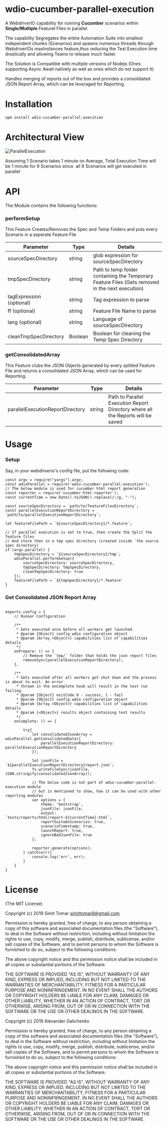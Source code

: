 # wdio-cucumber-parallel-execution

A WebdriverIO capability for running **Cucumber** scenarios within **Single/Multiple** Featurel Files in parallel.

The capability Segregates the entire Automation Suite into smallest independent chunks (Scenarios) and spawns numerous threads through WebdriverIOs maxInstances feature,thus reducing the Test Execution time drastically and allowing Teams to release much faster.

The Solution is Compatible with multiple versions of Nodejs (Ones supporting Async Await natively as well as ones which do not support it)

Handles merging of reports out of the box and provides a consolidated JSON Report Array, which can be leveraged for Reporting.


# Installation

```
npm install wdio-cucumber-parallel-execution
```

# Architectural View

![ParallelExecution](parallelExecution.png)

Assuming 1 Scenario takes 1 minute on Average, Total Execution Time will be 1 minute for 9 Scenarios since  all 9 Scenarios will get executed in parallel

# API


The Module contains the following functions:



### performSetup

This Feature Creates/Removes the Spec and Temp Folders and puts every Scenario in a seperate Feature File


| Parameter                        | Type   | Details                                                                                         |
|----------------------------------|--------|-------------------------------------------------------------------------------------------------|
| sourceSpecDirectory              | string | glob expression for sourceSpecDirectory                                                         |
| tmpSpecDirectory                 | string | Path to temp folder containing the Temporary Feature Files (Gets removed in the next execution) |
| tagExpression (optional)         | string | Tag expression to parse                                                                         |
| ff (optional)                    | string | Feature File Name to parse                                                                      |
| lang (optional)                  | string | Language of sourceSpecDirectory                                                                 |
| cleanTmpSpecDirectory            | Boolean| Boolean for cleaning the Temp Spec Directory                                                    |




### getConsolidatedArray


This Feature clubs the JSON Objects generated by every splitted Feature File and returns a consolidated JSON Array, which can be used for Reporting.

| Parameter                        | Type   | Details                                                                         |
|----------------------------------|--------|---------------------------------------------------------------------------------|
| parallelExecutionReportDirectory | string | Path to Parallel Execution Report Directory where all the Reports will be saved |




# Usage

### Setup

Say, in your webdriverio's config file, put the following code:

```
const argv = require("yargs").argv;
const wdioParallel = require('wdio-cucumber-parallel-execution');
// The below module is used for cucumber html report generation
const reporter = require('cucumber-html-reporter');
const currentTime = new Date().toJSON().replace(/:/g, "-");

const sourceSpecDirectory = `path/to/featureFilesDirectory`;
const parallelExecutionReportDirectory = `path/to/parallelExecutionReportDirectory`;

let featureFilePath = `${sourceSpecDirectory}/*.feature`;

// If parallel execution is set to true, then create the Split the feature files
// And store then in a tmp spec directory (created inside `the source spec directory)
if (argv.parallel) {
    tmpSpecDirectory = `${sourceSpecDirectory}/tmp`;
    wdioParallel.performSetup({
        sourceSpecDirectory: sourceSpecDirectory,
        tmpSpecDirectory: tmpSpecDirectory,
        cleanTmpSpecDirectory: true
    });
    featureFilePath = `${tmpSpecDirectory}/*.feature`
}

```

### Get Consolidated JSON Report Array

```

exports.config = {
    // Runner Configuration

    /**
     * Gets executed once before all workers get launched.
     * @param {Object} config wdio configuration object
     * @param {Array.<Object>} capabilities list of capabilities details
     */
    onPrepare: () => {
        // Remove the `tmp/` folder that holds the json report files
        removeSync(parallelExecutionReportDirectory);
    },

    /**
     * Gets executed after all workers got shut down and the process is about to exit. An error
     * thrown in the onComplete hook will result in the test run failing.
     * @param {Object} exitCode 0 - success, 1 - fail
     * @param {Object} config wdio configuration object
     * @param {Array.<Object>} capabilities list of capabilities details
     * @param {<Object>} results object containing test results
     */
    onComplete: () => {

        try{
            let consolidatedJsonArray = wdioParallel.getConsolidatedData({
                parallelExecutionReportDirectory: parallelExecutionReportDirectory
            });

            let jsonFile = `${parallelExecutionReportDirectory}report.json`;
            fs.writeFileSync(jsonFile, JSON.stringify(consolidatedJsonArray));
    
            // The below code is not part of wdio-cucumber-parallel-execution module
            // but is mentioned to show, how it can be used with other reporting modules
            var options = {
                theme: 'bootstrap',
                jsonFile: jsonFile,
                output: `tests/reports/html/report-${currentTime}.html`,
                reportSuiteAsScenarios: true,
                scenarioTimestamp: true,
                launchReport: true,
                ignoreBadJsonFile: true
            };
    
            reporter.generate(options);
        } catch(err){
            console.log('err', err);
        }
    }
}

```


# License

(The MIT License)

Copyright (c) 2019 Simit Tomar simittomar8@gmail.com

Permission is hereby granted, free of charge, to any person obtaining a copy of this software and associated documentation files (the "Software"), to deal in the Software without restriction, including without limitation the rights to use, copy, modify, merge, publish, distribute, sublicense, and/or sell copies of the Software, and to permit persons to whom the Software is furnished to do so, subject to the following conditions:

The above copyright notice and this permission notice shall be included in all copies or substantial portions of the Software.

THE SOFTWARE IS PROVIDED "AS IS", WITHOUT WARRANTY OF ANY KIND, EXPRESS OR IMPLIED, INCLUDING BUT NOT LIMITED TO THE WARRANTIES OF MERCHANTABILITY, FITNESS FOR A PARTICULAR PURPOSE AND NONINFRINGEMENT. IN NO EVENT SHALL THE AUTHORS OR COPYRIGHT HOLDERS BE LIABLE FOR ANY CLAIM, DAMAGES OR OTHER LIABILITY, WHETHER IN AN ACTION OF CONTRACT, TORT OR OTHERWISE, ARISING FROM, OUT OF OR IN CONNECTION WITH THE SOFTWARE OR THE USE OR OTHER DEALINGS IN THE SOFTWARE.


Copyright (c) 2019 Alexander Galichenko

Permission is hereby granted, free of charge, to any person obtaining a copy of this software and associated documentation files (the "Software"), to deal in the Software without restriction, including without limitation the rights to use, copy, modify, merge, publish, distribute, sublicense, and/or sell copies of the Software, and to permit persons to whom the Software is furnished to do so, subject to the following conditions:

The above copyright notice and this permission notice shall be included in all copies or substantial portions of the Software.

THE SOFTWARE IS PROVIDED "AS IS", WITHOUT WARRANTY OF ANY KIND, EXPRESS OR IMPLIED, INCLUDING BUT NOT LIMITED TO THE WARRANTIES OF MERCHANTABILITY, FITNESS FOR A PARTICULAR PURPOSE AND NONINFRINGEMENT. IN NO EVENT SHALL THE AUTHORS OR COPYRIGHT HOLDERS BE LIABLE FOR ANY CLAIM, DAMAGES OR OTHER LIABILITY, WHETHER IN AN ACTION OF CONTRACT, TORT OR OTHERWISE, ARISING FROM, OUT OF OR IN CONNECTION WITH THE SOFTWARE OR THE USE OR OTHER DEALINGS IN THE SOFTWARE.

